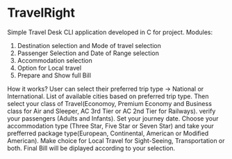 # TravelRight
Simple Travel Desk CLI application developed in C for project.
Modules:
1. Destination selection and Mode of travel selection
2. Passenger Selection and Date of Range selection
3. Accommodation selection
4. Option for Local travel
5. Prepare and Show full Bill

How it works?
User can select their preferred trip type -> National or International.
List of available cities based on preferred trip type.
Then select your class of Travel(Economoy, Premium Economy and Business class for Air and Sleeper, AC 3rd Tier or AC 2nd Tier for Railways).
verify your passengers (Adults and Infants).
Set your journey date.
Choose your accommodation type (Three Star, Five Star or Seven Star) and take  your prefferred package type(European, Continental, American or Modified American).
Make choice for Local Travel for Sight-Seeing, Transportation or both.
Final Bill will be diplayed according to your selection.
